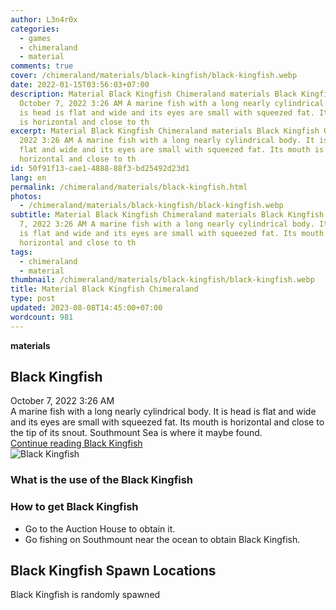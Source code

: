 ```yaml
---
author: L3n4r0x
categories:
  - games
  - chimeraland
  - material
comments: true
cover: /chimeraland/materials/black-kingfish/black-kingfish.webp
date: 2022-01-15T03:56:03+07:00
description: Material Black Kingfish Chimeraland materials Black Kingfish
  October 7, 2022 3:26 AM A marine fish with a long nearly cylindrical body. It
  is head is flat and wide and its eyes are small with squeezed fat. Its mouth
  is horizontal and close to th
excerpt: Material Black Kingfish Chimeraland materials Black Kingfish October 7,
  2022 3:26 AM A marine fish with a long nearly cylindrical body. It is head is
  flat and wide and its eyes are small with squeezed fat. Its mouth is
  horizontal and close to th
id: 50f91f13-cae1-4888-88f3-bd25492d23d1
lang: en
permalink: /chimeraland/materials/black-kingfish.html
photos:
  - /chimeraland/materials/black-kingfish/black-kingfish.webp
subtitle: Material Black Kingfish Chimeraland materials Black Kingfish October
  7, 2022 3:26 AM A marine fish with a long nearly cylindrical body. It is head
  is flat and wide and its eyes are small with squeezed fat. Its mouth is
  horizontal and close to th
tags:
  - chimeraland
  - material
thumbnail: /chimeraland/materials/black-kingfish/black-kingfish.webp
title: Material Black Kingfish Chimeraland
type: post
updated: 2023-08-08T14:45:00+07:00
wordcount: 981
---
```


<link
  rel="stylesheet"
  href="https://rawcdn.githack.com/dimaslanjaka/Web-Manajemen/870a349/css/bootstrap-5-3-0-alpha3-wrapper.css"
/>
<section id="bootstrap-wrapper">
  <div data-bs-theme="dark">
    <div
      class="row g-0 border rounded overflow-hidden flex-md-row mb-4 shadow-sm position-relative bg-dark text-light"
    >
      <div class="col p-4 d-flex flex-column position-static">
        <strong class="d-inline-block mb-2 text-success">materials</strong>
        <h2 class="mb-0">Black Kingfish</h2>
        <div class="mb-1 text-muted">October 7, 2022 3:26 AM</div>
        <div class="mb-2 border p-1">
          A marine fish with a long nearly cylindrical body. It is head is flat
          and wide and its eyes are small with squeezed fat. Its mouth is
          horizontal and close to the tip of its snout. Southmount Sea is where
          it maybe found.
        </div>
        <a
          href="/chimeraland/materials/black-kingfish.html"
          class="stretched-link d-none text-primary"
          >Continue reading Black Kingfish</a
        >
      </div>
      <div class="col-auto d-none d-md-block d-lg-block">
        <img
          src="https://www.webmanajemen.com/chimeraland/materials/black-kingfish/black-kingfish.webp"
          alt="Black Kingfish"
        />
      </div>
    </div>
    <div class="row">
      <div class="col-lg-6 col-12 mb-2">
        <div class="card">
          <div class="card-body">
            <h3 class="card-title">What is the use of the Black Kingfish</h3>
            <div class="card-text"><ul></ul></div>
          </div>
        </div>
      </div>
      <div class="col-lg-6 col-12 mb-2">
        <div class="card">
          <div class="card-body">
            <h3 class="card-title">How to get Black Kingfish</h3>
            <div class="card-text">
              <ul>
                <li>Go to the Auction House to obtain it.</li>
                <li>
                  Go fishing on Southmount near the ocean to obtain Black
                  Kingfish.
                </li>
              </ul>
            </div>
          </div>
        </div>
      </div>
      <div class="col-12 mb-2">
        <h2>Black Kingfish Spawn Locations</h2>
        <p>Black Kingfish is randomly spawned</p>
      </div>
    </div>
  </div>
</section>